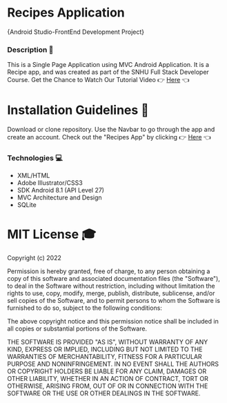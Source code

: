 # Recipes Application 
{Android Studio-FrontEnd Development Project}
### Description 💸
This is a Single Page Application using MVC Android Application. It is a Recipe app, and was created as part of the SNHU Full Stack Developer Course. Get the Chance to Watch Our Tutorial Video 👉 <a href="https://youtu.be/nKJICq0oZgI">Here</a> 👈

# Installation Guidelines 🔨
Download or clone repository.
Use the Navbar to go through the app and create an account.
Check out the "Recipes App" by clicking 👉 <a href="https://youtu.be/nKJICq0oZgI">Here</a> 👈
### Technologies 💻
- XML/HTML
- Adobe Illustrator/CSS3
- SDK Android 8.1 (API Level 27)
- MVC Architecture and Design
- SQLite

# MIT License 🎓
Copyright (c) 2022

Permission is hereby granted, free of charge, to any person obtaining a copy of this software and associated documentation files (the "Software"), to deal in the Software without restriction, including without limitation the rights to use, copy, modify, merge, publish, distribute, sublicense, and/or sell copies of the Software, and to permit persons to whom the Software is furnished to do so, subject to the following conditions:

The above copyright notice and this permission notice shall be included in all copies or substantial portions of the Software.

THE SOFTWARE IS PROVIDED "AS IS", WITHOUT WARRANTY OF ANY KIND, EXPRESS OR IMPLIED, INCLUDING BUT NOT LIMITED TO THE WARRANTIES OF MERCHANTABILITY, FITNESS FOR A PARTICULAR PURPOSE AND NONINFRINGEMENT. IN NO EVENT SHALL THE AUTHORS OR COPYRIGHT HOLDERS BE LIABLE FOR ANY CLAIM, DAMAGES OR OTHER LIABILITY, WHETHER IN AN ACTION OF CONTRACT, TORT OR OTHERWISE, ARISING FROM, OUT OF OR IN CONNECTION WITH THE SOFTWARE OR THE USE OR OTHER DEALINGS IN THE SOFTWARE.
